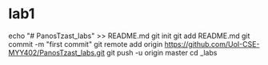 # lab1
echo "# PanosTzast_labs" >> README.md
git init
git add README.md
git commit -m "first commit"
git remote add origin https://github.com/UoI-CSE-MYY402/PanosTzast_labs.git
git push -u origin master
cd <GitHub-userName>_labs
